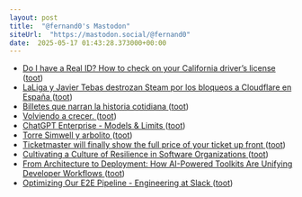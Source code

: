```yaml
---
layout: post
title:  "@fernand0's Mastodon"
siteUrl:  "https://mastodon.social/@fernand0"
date:  2025-05-17 01:43:28.373000+00:00
---
```

*  [Do I have a Real ID? How to check on your California driver’s license  ](https://www.sfchronicle.com/bayarea/article/real-id-license-california-check-20313434.php) ([toot](https://mastodon.social/@fernand0/114520634711742831))
*  [LaLiga y Javier Tebas destrozan Steam por los bloqueos a Cloudflare en España ](https://computerhoy.20minutos.es/tecnologia/laliga-javier-tebas-destrozan-steam-bloqueos-cloudflare-espana-146055) ([toot](https://mastodon.social/@fernand0/114518660706515937))
*  [Billetes que narran la historia cotidiana ](https://www.elcomercio.es/culturas/museo-ferrocarril-asturias-donacion-tickets-transporte-20250511085414-nt.htm) ([toot](https://mastodon.social/@fernand0/114518481892208442))
*  [Volviendo a crecer. ](https://avecesunafoto.wordpress.com/2025/05/15/volviendo-a-crecer) ([toot](https://mastodon.social/@fernand0/114518436266638046))
*  [ChatGPT Enterprise - Models &amp; Limits   ](https://help.openai.com/en/articles/11165333-chatgpt-enterprise-models-limits) ([toot](https://mastodon.social/@fernand0/114518191895060301))
*  [Torre Simwell y arbolito ](https://www.flickr.com/photos/fernand0/54479494124) ([toot](https://mastodon.social/@fernand0/114517992821840829))
*  [Ticketmaster will finally show the full price of your ticket up front ](https://www.theverge.com/news/665087/ticketmaster-all-in-prices-junk-fee) ([toot](https://mastodon.social/@fernand0/114517923272282990))
*  [Cultivating a Culture of Resilience in Software Organizations ](https://www.infoq.com/news/2025/05/resilience-software-organization) ([toot](https://mastodon.social/@fernand0/114517719114431570))
*  [From Architecture to Deployment: How AI-Powered Toolkits Are Unifying Developer Workflows ](https://www.infoq.com/news/2025/05/ai-toolkit-unify-workflows) ([toot](https://mastodon.social/@fernand0/114517539252434215))
*  [Optimizing Our E2E Pipeline - Engineering at Slack ](https://slack.engineering/speedup-e2e-testing) ([toot](https://mastodon.social/@fernand0/114517178548223017))
